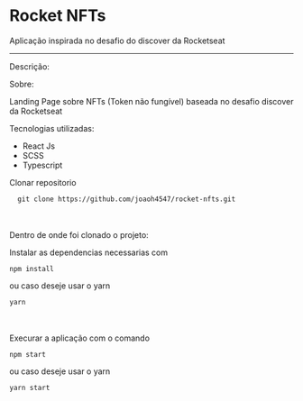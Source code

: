 # Rocket NFTs

Aplicação inspirada no desafio do discover da Rocketseat

---

Descrição:

Sobre:

Landing Page sobre NFTs (Token não fungível) baseada no desafio discover da Rocketseat

Tecnologias utilizadas:

- React Js
- SCSS
- Typescript

Clonar repositorio

```
  git clone https://github.com/joaoh4547/rocket-nfts.git
```

\
\
Dentro de onde foi clonado o projeto:

Instalar as dependencias necessarias com

```
npm install
```

ou caso deseje usar o yarn

```
yarn
```

\
\
Execurar a aplicação com o comando

```
npm start
```

ou caso deseje usar o yarn

```
yarn start
```
